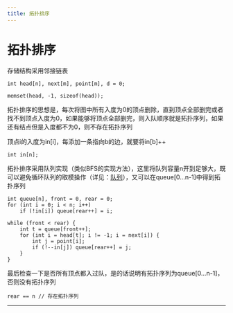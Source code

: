 ```yaml
---
title: 拓扑排序
---
```


# 拓扑排序

<script type="text/javascript" src="/include/head.js"></script>

存储结构采用邻接链表

```
int head[n], next[m], point[m], d = 0;

memset(head, -1, sizeof(head));
```

拓扑排序的思想是，每次将图中所有入度为0的顶点删除，直到顶点全部删完或者找不到顶点入度为0，如果能够将顶点全部删完，则入队顺序就是拓扑序列，如果还有结点但是入度都不为0，则不存在拓扑序列

顶点i的入度为in[i]，每添加一条指向b的边，就要将in[b]++

```
int in[n];
```

拓扑排序采用队列实现（类似BFS的实现方法），这里将队列容量n开到足够大，既可以避免循环队列的取模操作（详见：<a href="https://www.dywan.xyz/note/202102/270002">队列</a>），又可以在queue[0...n-1]中得到拓扑序列

```
int queue[n], front = 0, rear = 0;
for (int i = 0; i < n; i++)
    if (!in[i]) queue[rear++] = i;

while (front < rear) {
    int t = queue[front++];
    for (int i = head[t]; i != -1; i = next[i]) {
        int j = point[i];
        if (!--in[j]) queue[rear++] = j;
    }
}
```

最后检查一下是否所有顶点都入过队，是的话说明有拓扑序列为queue[0...n-1]，否则没有拓扑序列

```
rear == n // 存在拓扑序列
```

---

<script type="text/javascript" src="/include/tail.js"></script>
